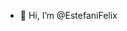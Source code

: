 - 👋 Hi, I’m @EstefaniFelix
<!---
EstefaniFelix/EstefaniFelix is a ✨ special ✨ repository because its `README.md` (this file) appears on your GitHub profile.
You can click the Preview link to take a look at your changes.
--->
